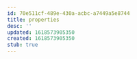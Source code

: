 ```yaml
---
id: 70e511cf-489e-430a-acbc-a7449a5e8744
title: properties
desc: ''
updated: 1618573905350
created: 1618573905350
stub: true
---
```


